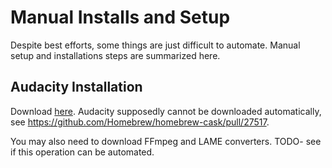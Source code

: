 # Manual Installs and Setup

Despite best efforts, some things are just difficult to automate.  Manual setup
and installations steps are summarized here.


## Audacity Installation

Download [here](https://www.fosshub.com/Audacity.html). Audacity supposedly
cannot be downloaded automatically, see 
<https://github.com/Homebrew/homebrew-cask/pull/27517>.

You may also need to download FFmpeg and LAME converters. TODO- see if this
operation can be automated.
